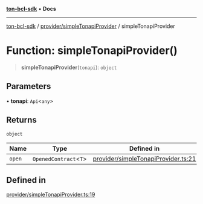 [**ton-bcl-sdk**](../../../README.md) • **Docs**

***

[ton-bcl-sdk](../../../README.md) / [provider/simpleTonapiProvider](../README.md) / simpleTonapiProvider

# Function: simpleTonapiProvider()

> **simpleTonapiProvider**(`tonapi`): `object`

## Parameters

• **tonapi**: `Api`\<`any`\>

## Returns

`object`

| Name | Type | Defined in |
| ------ | ------ | ------ |
| `open` | `OpenedContract`\<`T`\> | [provider/simpleTonapiProvider.ts:21](https://github.com/ton-fun-tech/ton-bcl-sdk/blob/c213f02e444c5052c6fd716eb7ea87fc1e996e58/src/provider/simpleTonapiProvider.ts#L21) |

## Defined in

[provider/simpleTonapiProvider.ts:19](https://github.com/ton-fun-tech/ton-bcl-sdk/blob/c213f02e444c5052c6fd716eb7ea87fc1e996e58/src/provider/simpleTonapiProvider.ts#L19)
